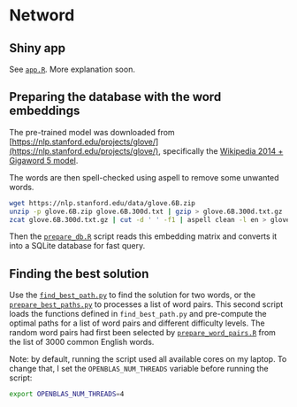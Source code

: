 # Netword 

## Shiny app

See [`app.R`](app.R).
More explanation soon.

## Preparing the database with the word embeddings

The pre-trained model was downloaded from [https://nlp.stanford.edu/projects/glove/](https://nlp.stanford.edu/projects/glove/), specifically the [Wikipedia 2014 + Gigaword 5 model](https://nlp.stanford.edu/data/glove.6B.zip).

The words are then spell-checked using aspell to remove some unwanted words.

```sh
wget https://nlp.stanford.edu/data/glove.6B.zip
unzip -p glove.6B.zip glove.6B.300d.txt | gzip > glove.6B.300d.txt.gz
zcat glove.6B.300d.txt.gz | cut -d ' ' -f1 | aspell clean -l en > glove.6B.300d.spellchecked.txt
```

Then the [`prepare_db.R`](prepare_db.R) script reads this embedding matrix and converts it into a SQLite database for fast query.

## Finding the best solution

Use the [`find_best_path.py`](find_best_path.py) to find the solution for two words, or the [`prepare_best_paths.py`](prepare_best_paths.py) to processes a list of word pairs.
This second script loads the functions defined in `find_best_path.py` and pre-compute the optimal paths for a list of word pairs and different difficulty levels.
The random word pairs had first been selected by [`prepare_word_pairs.R`](prepare_word_pairs.R) from the list of 3000 common English words.

Note: by default, running the script used all available cores on my laptop. 
To change that, I set the `OPENBLAS_NUM_THREADS` variable before running the script: 

```sh
export OPENBLAS_NUM_THREADS=4
```

